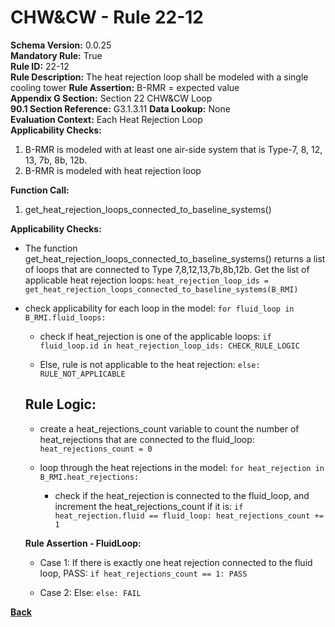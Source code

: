 
# CHW&CW - Rule 22-12  

**Schema Version:** 0.0.25    
**Mandatory Rule:** True  
**Rule ID:** 22-12  
**Rule Description:** The heat rejection loop shall be modeled with a single cooling tower
**Rule Assertion:** B-RMR = expected value  
**Appendix G Section:** Section 22 CHW&CW Loop  
**90.1 Section Reference:** G3.1.3.11
**Data Lookup:** None  
**Evaluation Context:** Each Heat Rejection Loop  
**Applicability Checks:**  

1. B-RMR is modeled with at least one air-side system that is Type-7, 8, 12, 13, 7b, 8b, 12b.
2. B-RMR is modeled with heat rejection loop

**Function Call:**  

1. get_heat_rejection_loops_connected_to_baseline_systems()

**Applicability Checks:**  

- The function get_heat_rejection_loops_connected_to_baseline_systems() returns a list of loops that are connected to Type 7,8,12,13,7b,8b,12b.  Get the list of applicable heat rejection loops: `heat_rejection_loop_ids = get_heat_rejection_loops_connected_to_baseline_systems(B_RMI)`

- check applicability for each loop in the model: `for fluid_loop in B_RMI.fluid_loops:`

  - check if heat_rejection is one of the applicable loops: `if fluid_loop.id in heat_rejection_loop_ids: CHECK_RULE_LOGIC`

  - Else, rule is not applicable to the heat rejection: `else: RULE_NOT_APPLICABLE`

  ## Rule Logic:  

  - create a heat_rejections_count variable to count the number of heat_rejections that are connected to the fluid_loop: `heat_rejections_count = 0`

  - loop through the heat rejections in the model: `for heat_rejection in B_RMI.heat_rejections:`

    - check if the heat_rejection is connected to the fluid_loop, and increment the heat_rejections_count if it is: `if heat_rejection.fluid == fluid_loop: heat_rejections_count += 1`


  **Rule Assertion - FluidLoop:**

  - Case 1: If there is exactly one heat rejection connected to the fluid loop, PASS: `if heat_rejections_count == 1: PASS`

  - Case 2: Else: `else: FAIL`

**[Back](../_toc.md)**
